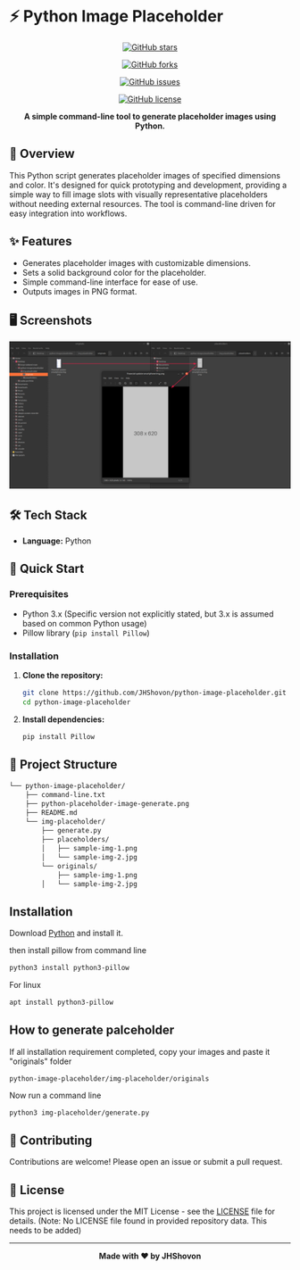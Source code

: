 # ⚡ Python Image Placeholder

<div align="center">

[![GitHub stars](https://img.shields.io/github/stars/JHShovon/python-image-placeholder?style=for-the-badge)](https://github.com/JHShovon/python-image-placeholder/stargazers)

[![GitHub forks](https://img.shields.io/github/forks/JHShovon/python-image-placeholder?style=for-the-badge)](https://github.com/JHShovon/python-image-placeholder/network)

[![GitHub issues](https://img.shields.io/github/issues/JHShovon/python-image-placeholder?style=for-the-badge)](https://github.com/JHShovon/python-image-placeholder/issues)

[![GitHub license](https://img.shields.io/github/license/JHShovon/python-image-placeholder?style=for-the-badge)](LICENSE)

**A simple command-line tool to generate placeholder images using Python.**

</div>

## 📖 Overview

This Python script generates placeholder images of specified dimensions and color. It's designed for quick prototyping and development, providing a simple way to fill image slots with visually representative placeholders without needing external resources.  The tool is command-line driven for easy integration into workflows.


## ✨ Features

- Generates placeholder images with customizable dimensions.
- Sets a solid background color for the placeholder.
- Simple command-line interface for ease of use.
- Outputs images in PNG format.


## 🖥️ Screenshots

![Placeholder Image Example](python-placeholder-image-generate.png)


## 🛠️ Tech Stack

- **Language:** Python


## 🚀 Quick Start

### Prerequisites

- Python 3.x (Specific version not explicitly stated, but 3.x is assumed based on common Python usage)
- Pillow library (`pip install Pillow`)


### Installation

1. **Clone the repository:**
   ```bash
   git clone https://github.com/JHShovon/python-image-placeholder.git
   cd python-image-placeholder
   ```

2. **Install dependencies:**
   ```bash
   pip install Pillow
   ```

## 📁 Project Structure

```
└── python-image-placeholder/
    ├── command-line.txt
    ├── python-placeholder-image-generate.png
    ├── README.md
    └── img-placeholder/
        ├── generate.py
        ├── placeholders/
        │   ├── sample-img-1.png
        │   └── sample-img-2.jpg
        └── originals/
            ├── sample-img-1.png
        │   └── sample-img-2.jpg
```
## Installation
Download [Python](https://www.python.org/downloads/) and install it.

then install pillow from command line

```bash
python3 install python3-pillow
```
For linux
```bash
apt install python3-pillow
```
## How to generate palceholder
If all installation requirement completed, copy your images and paste it "originals" folder
```
python-image-placeholder/img-placeholder/originals
```
Now run a command line
```bash
python3 img-placeholder/generate.py
```

## 🤝 Contributing

Contributions are welcome! Please open an issue or submit a pull request.

## 📄 License

This project is licensed under the MIT License - see the [LICENSE](LICENSE) file for details.  (Note: No LICENSE file found in provided repository data.  This needs to be added)

---

<div align="center">

**Made with ❤️ by JHShovon**

</div>

